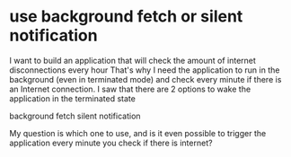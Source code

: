 
# use background fetch or silent notification

I want to build an application that will check the amount of internet disconnections every hour
That's why I need the application to run in the background (even in terminated mode) and check every minute if there is an Internet connection.
I saw that there are 2 options to wake the application in the terminated state

background fetch
silent notification

My question is which one to use, and is it even possible to trigger the application every minute you check if there is internet?

        